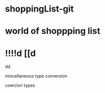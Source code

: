 # shoppingList-git
# world of shoppping list
!!!!d
[[d
===========================
dd

miscellaneous
type conversion

coercion types 

